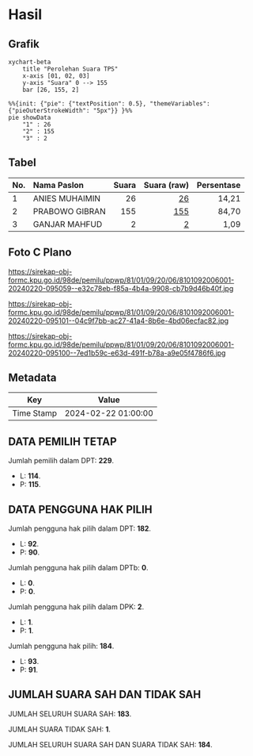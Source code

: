 # Hasil

## Grafik

```mermaid
xychart-beta
    title "Perolehan Suara TPS"
    x-axis [01, 02, 03]
    y-axis "Suara" 0 --> 155
    bar [26, 155, 2]
```

```mermaid
%%{init: {"pie": {"textPosition": 0.5}, "themeVariables": {"pieOuterStrokeWidth": "5px"}} }%%
pie showData
    "1" : 26
    "2" : 155
    "3" : 2
```

## Tabel

| No. | Nama Paslon    | Suara | Suara (raw) | Persentase |
|:--- |:-------------- | -----:| -----------:| ----------:|
| 1   | ANIES MUHAIMIN | 26    | [26][p-1]   | 14,21      |
| 2   | PRABOWO GIBRAN | 155   | [155][p-2]  | 84,70      |
| 3   | GANJAR MAHFUD  | 2     | [2][p-3]    | 1,09       |


[p-1]: https://github.com/gigit-pemilu/pemilu-2024-81-maluku/blob/main/pilpres/hitung-suara/sub/81-maluku/sub/01-maluku-tengah/sub/09-banda/sub/2006-pulau-hatta/sub/001-tps/sub/paslon-1.txt
[p-2]: https://github.com/gigit-pemilu/pemilu-2024-81-maluku/blob/main/pilpres/hitung-suara/sub/81-maluku/sub/01-maluku-tengah/sub/09-banda/sub/2006-pulau-hatta/sub/001-tps/sub/paslon-2.txt
[p-3]: https://github.com/gigit-pemilu/pemilu-2024-81-maluku/blob/main/pilpres/hitung-suara/sub/81-maluku/sub/01-maluku-tengah/sub/09-banda/sub/2006-pulau-hatta/sub/001-tps/sub/paslon-3.txt

## Foto C Plano

https://sirekap-obj-formc.kpu.go.id/98de/pemilu/ppwp/81/01/09/20/06/8101092006001-20240220-095059--e32c78eb-f85a-4b4a-9908-cb7b9d46b40f.jpg

https://sirekap-obj-formc.kpu.go.id/98de/pemilu/ppwp/81/01/09/20/06/8101092006001-20240220-095101--04c9f7bb-ac27-41a4-8b6e-4bd06ecfac82.jpg

https://sirekap-obj-formc.kpu.go.id/98de/pemilu/ppwp/81/01/09/20/06/8101092006001-20240220-095100--7ed1b59c-e63d-491f-b78a-a9e05f4786f6.jpg


## Metadata

| Key        | Value               |
| ---------- | ------------------- |
| Time Stamp | 2024-02-22 01:00:00 |


## DATA PEMILIH TETAP

Jumlah pemilih dalam DPT: **229**.
 * L: **114**.
 * P: **115**.

## DATA PENGGUNA HAK PILIH

Jumlah pengguna hak pilih dalam DPT: **182**.
 * L: **92**.
 * P: **90**.

Jumlah pengguna hak pilih dalam DPTb: **0**.
 * L: **0**.
 * P: **0**.

Jumlah pengguna hak pilih dalam DPK: **2**.
 * L: **1**.
 * P: **1**.

Jumlah pengguna hak pilih: **184**.
 * L: **93**.
 * P: **91**.

## JUMLAH SUARA SAH DAN TIDAK SAH

JUMLAH SELURUH SUARA SAH: **183**.

JUMLAH SUARA TIDAK SAH: **1**.

JUMLAH SELURUH SUARA SAH DAN SUARA TIDAK SAH: **184**.


